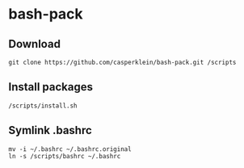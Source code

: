 # bash-pack

## Download
    git clone https://github.com/casperklein/bash-pack.git /scripts

## Install packages
    /scripts/install.sh

## Symlink .bashrc
    mv -i ~/.bashrc ~/.bashrc.original
    ln -s /scripts/bashrc ~/.bashrc
